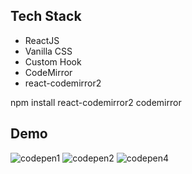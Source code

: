 ## Tech Stack 
- ReactJS
- Vanilla CSS 
- Custom Hook
- CodeMirror
- react-codemirror2

npm install react-codemirror2 codemirror

## Demo 


![codepen1](https://github.com/Okkar25/Code-Pen-Clone/assets/118409114/c5e6a20c-d3d4-4440-b070-16e4ab6c46da)
![codepen2](https://github.com/Okkar25/Code-Pen-Clone/assets/118409114/5f3e29a5-821e-4f51-a443-94878e560c18)
![codepen4](https://github.com/Okkar25/Code-Pen-Clone/assets/118409114/0765a05d-cdba-4985-a5aa-1f8ba527980a)

